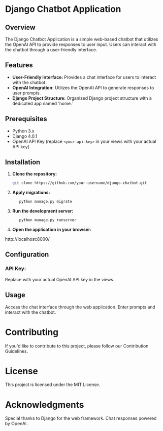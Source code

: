 # Django Chatbot Application

## Overview

The Django Chatbot Application is a simple web-based chatbot that utilizes the OpenAI API to provide responses to user input. Users can interact with the chatbot through a user-friendly interface.

## Features

- **User-Friendly Interface:** Provides a chat interface for users to interact with the chatbot.
- **OpenAI Integration:** Utilizes the OpenAI API to generate responses to user prompts.
- **Django Project Structure:** Organized Django project structure with a dedicated app named 'home.'

## Prerequisites

- Python 3.x
- Django 4.0.1
- OpenAI API Key (replace `<your-api-key>` in your views with your actual API key)

## Installation

1. **Clone the repository:**

   ```bash
   git clone https://github.com/your-username/django-chatbot.git

2. **Apply migrations:**

   ```bash
      python manage.py migrate

3. **Run the development server:**


   ```bash
      python manage.py runserver
   
3. **Open the application in your browser:**

http://localhost:8000/

## Configuration
### API Key:
Replace <your-api-key> with your actual OpenAI API key in the views.

## Usage
Access the chat interface through the web application.
Enter prompts and interact with the chatbot.

# Contributing
If you'd like to contribute to this project, please follow our Contribution Guidelines.

# License
This project is licensed under the MIT License.

# Acknowledgments
Special thanks to Django for the web framework.
Chat responses powered by OpenAI.
